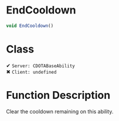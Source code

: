 # EndCooldown
```js
void EndCooldown()
```
# Class
✔ `Server: CDOTABaseAbility`  
✖ `Client: undefined`  

# Function Description
Clear the cooldown remaining on this ability.

